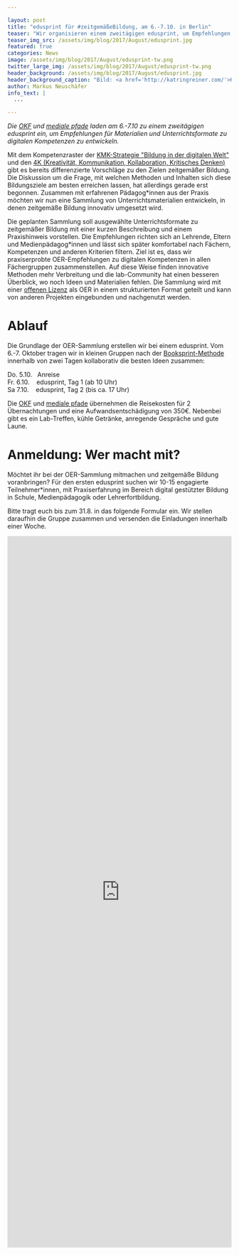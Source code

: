 ```yaml
---

layout: post
title: "edusprint für #zeitgemäßeBildung, am 6.-7.10. in Berlin"
teaser: "Wir organisieren einem zweitägigen edusprint, um Empfehlungen für Materialien und Unterrichtsformate zu digitalen Kompetenzen zu entwickeln."
teaser_img_src: /assets/img/blog/2017/August/edusprint.jpg
featured: true
categories: News
image: /assets/img/blog/2017/August/edusprint-tw.png
twitter_large_img: /assets/img/blog/2017/August/edusprint-tw.png
header_background: /assets/img/blog/2017/August/edusprint.jpg
header_background_caption: "Bild: <a href='http://katringreiner.com/'>Katrin Greiner</a>, <a href='https://creativecommons.org/licenses/by/4.0/legalcode'>CC-BY 4.0</a>"
author: Markus Neuschäfer
info_text: |
  ...

---
```

*Die [OKF](https://www.okfn.de) und [mediale pfade](http://www.medialepfade.org/) laden am 6.-7.10 zu einem zweitägigen edusprint ein, um Empfehlungen für Materialien und Unterrichtsformate zu digitalen Kompetenzen zu entwickeln.*

Mit dem Kompetenzraster der [KMK-Strategie "Bildung in der digitalen Welt"](https://www.kmk.org/fileadmin/Dateien/pdf/PresseUndAktuelles/2016/Bildung_digitale_Welt_Webversion.pdf) und den [4K (Kreativität, Kommunikation, Kollaboration, Kritisches Denken)](http://politik-digital.de/news/aula-schuelerbeteiligung-und-die-kompetenzen-der-zukunft-153015/) gibt es bereits differenzierte Vorschläge zu den Zielen zeitgemäßer Bildung. Die Diskussion um die Frage, mit welchen Methoden und Inhalten sich diese Bildungsziele am besten erreichen lassen, hat allerdings gerade erst begonnen. Zusammen mit erfahrenen Pädagog*innen aus der Praxis möchten wir nun eine Sammlung von Unterrichtsmaterialien entwickeln, in denen zeitgemäße Bildung innovativ umgesetzt wird.

Die geplanten Sammlung soll ausgewählte Unterrichtsformate zu zeitgemäßer Bildung mit einer kurzen Beschreibung und einem Praxishinweis vorstellen. Die Empfehlungen richten sich an Lehrende, Eltern und Medienpädagog*innen und lässt sich später komfortabel nach Fächern, Kompetenzen und anderen Kriterien filtern. Ziel ist es, dass wir praxiserprobte OER-Empfehlungen zu digitalen Kompetenzen in allen Fächergruppen zusammenstellen. Auf diese Weise finden innovative Methoden mehr Verbreitung und die lab-Community hat einen besseren Überblick, wo noch Ideen und Materialien fehlen. Die Sammlung wird mit einer [offenen Lizenz](http://opendefinition.org/od/2.0/de/) als OER in einem strukturierten Format geteilt und kann von anderen Projekten eingebunden und nachgenutzt werden.

# Ablauf
Die Grundlage der OER-Sammlung erstellen wir bei einem edusprint. Vom 6.-7. Oktober tragen wir in kleinen Gruppen nach der [Booksprint-Methode](https://en.wikipedia.org/wiki/Book_sprint) innerhalb von zwei Tagen kollaborativ die besten Ideen zusammen:

Do. 5.10.&nbsp;&nbsp;&nbsp;Anreise<br>
Fr. 6.10.&nbsp;&nbsp;&nbsp;&nbsp;edusprint, Tag 1 (ab 10 Uhr)<br>
Sa 7.10.&nbsp;&nbsp;&nbsp;&nbsp;edusprint, Tag 2 (bis ca. 17 Uhr)<br>

Die [OKF](https://www.okfn.de) und [mediale pfade](http://www.medialepfade.org/) übernehmen die Reisekosten für 2 Übernachtungen und eine Aufwandsentschädigung von 350€. Nebenbei gibt es ein Lab-Treffen, kühle Getränke, anregende Gespräche und gute Laune.

# Anmeldung: Wer macht mit?
Möchtet ihr bei der OER-Sammlung mitmachen und zeitgemäße Bildung voranbringen? Für den ersten edusprint suchen wir 10-15 engagierte Teilnehmer*innen, mit Praxiserfahrung im Bereich digital gestützter Bildung in Schule, Medienpädagogik oder Lehrerfortbildung.

Bitte tragt euch bis zum 31.8. in das folgende Formular ein. Wir stellen daraufhin die Gruppe zusammen und versenden die Einladungen innerhalb einer Woche.
<iframe src="https://docs.google.com/forms/d/e/1FAIpQLScPlm7DkEqX-TR39qIW9ee-QBhb3qu_IAHm5QkyWDYp_wDFgQ/viewform?embedded=true" width="100%" height="1600px" frameborder="no" scrolling="auto" marginheight="0" marginwidth="0">Loading...</iframe>

